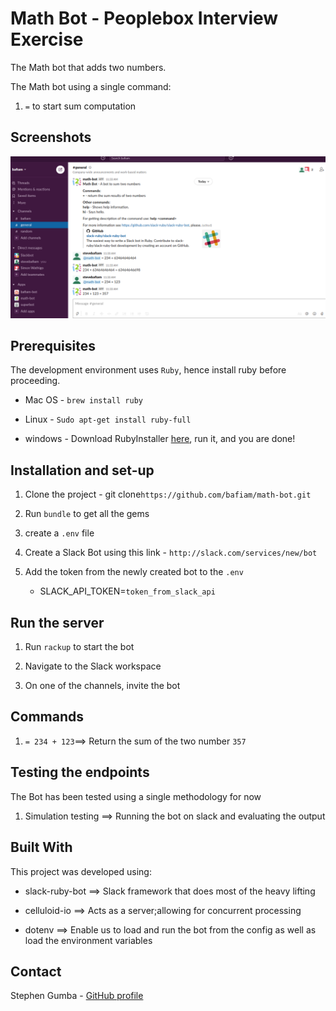 # Math Bot - Peoplebox Interview Exercise

The Math bot that adds two numbers.

The Math bot using a single command:

1. `=`  to start sum computation

## Screenshots

![screenshot](bot.png)

## Prerequisites

The development environment uses `Ruby`, hence install ruby before proceeding.

- Mac OS - `brew install ruby`

- Linux - `Sudo apt-get install ruby-full`

- windows - Download RubyInstaller [here](https://rubyinstaller.org/), run it, and you are done!

## Installation and set-up

1. Clone the project - git clone`https://github.com/bafiam/math-bot.git`

2. Run `bundle` to get all the gems

3. create a `.env` file

4. Create a Slack Bot using this link - `http://slack.com/services/new/bot`

5. Add the token from the newly created bot to the `.env`

   - SLACK_API_TOKEN=`token_from_slack_api`

## Run the server

1. Run `rackup` to start the bot

2. Navigate to the Slack workspace

3. On one of the channels, invite the bot

## Commands

1. `= 234 + 123`==> Return the sum of the two number `357`


## Testing the endpoints

The Bot has been tested using a single methodology for now

1. Simulation testing ==> Running the bot on slack and evaluating the output

## Built With

This project was developed using:

- slack-ruby-bot ==> Slack framework that does most of the heavy lifting

- celluloid-io ==> Acts as a server;allowing for concurrent processing

- dotenv ==> Enable us to load and run the bot from the config as well as load the environment variables

## Contact

Stephen Gumba - [GitHub profile](https://github.com/bafiam)
